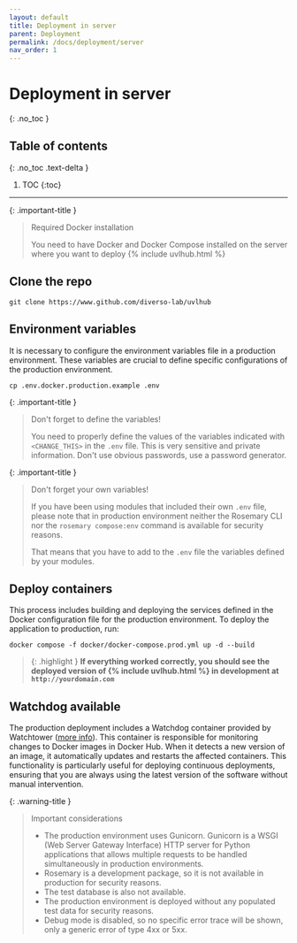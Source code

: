 ```yaml
---
layout: default
title: Deployment in server
parent: Deployment
permalink: /docs/deployment/server
nav_order: 1
---
```


# Deployment in server
{: .no_toc }

## Table of contents
{: .no_toc .text-delta }

1. TOC
{:toc}

---

{: .important-title }
> <i class="fa-brands fa-docker"></i> Required Docker installation
>
> You need to have Docker and Docker Compose installed on the server where you want to deploy {% include uvlhub.html %} 

## Clone the repo

```
git clone https://www.github.com/diverso-lab/uvlhub
```

## Environment variables

It is necessary to configure the environment variables file in a production environment. These variables are crucial to define specific configurations of the production environment.

```
cp .env.docker.production.example .env
```

{: .important-title }
> <i class="fa-solid fa-triangle-exclamation"></i> Don't forget to define the variables!
>
> You need to properly define the values of the variables indicated with `<CHANGE_THIS>` in the `.env` file. This is very sensitive and private information. Don't use obvious passwords, use a password generator.

{: .important-title }
> <i class="fa-solid fa-triangle-exclamation"></i> Don't forget your own variables!
>
> If you have been using modules that included their own `.env` file, please note that in production environment neither the Rosemary CLI nor the `rosemary compose:env` command is available for security reasons.
> 
> That means that you have to add to the `.env` file the variables defined by your modules.

## Deploy containers

This process includes building and deploying the services defined in the Docker configuration file for the production environment. To deploy the application to production, run:

```
docker compose -f docker/docker-compose.prod.yml up -d --build
```

> {: .highlight }
  **If everything worked correctly, you should see the deployed version of {% include uvlhub.html %} in development at `http://yourdomain.com`**


## Watchdog available

The production deployment includes a Watchdog container provided by Watchtower ([more info](https://hub.docker.com/r/containrrr/watchtower)). This container is responsible for monitoring changes to Docker images in Docker Hub. When it detects a new version of an image, it automatically updates and restarts the affected containers. This functionality is particularly useful for deploying continuous deployments, ensuring that you are always using the latest version of the software without manual intervention.

{: .warning-title }
> <i class="fa-solid fa-server"></i> Important considerations
>
> - The production environment uses Gunicorn. Gunicorn is a WSGI (Web Server Gateway Interface) HTTP server for Python applications that allows multiple requests to be handled simultaneously in production environments.
> - Rosemary is a development package, so it is not available in production for security reasons.
> - The test database is also not available.
> - The production environment is deployed without any populated test data for security reasons.
> - Debug mode is disabled, so no specific error trace will be shown, only a generic error of type 4xx or 5xx.
